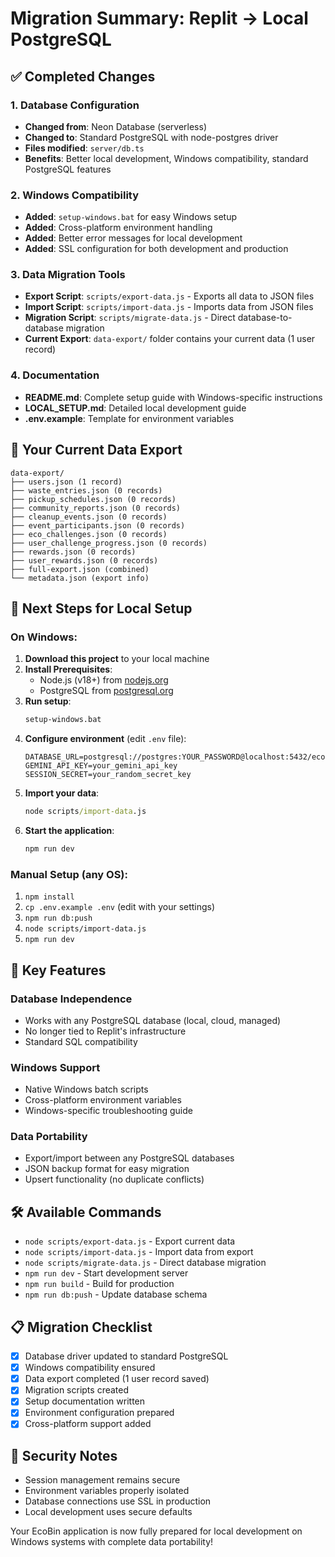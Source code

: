 # Migration Summary: Replit → Local PostgreSQL

## ✅ Completed Changes

### 1. Database Configuration
- **Changed from**: Neon Database (serverless) 
- **Changed to**: Standard PostgreSQL with node-postgres driver
- **Files modified**: `server/db.ts`
- **Benefits**: Better local development, Windows compatibility, standard PostgreSQL features

### 2. Windows Compatibility
- **Added**: `setup-windows.bat` for easy Windows setup
- **Added**: Cross-platform environment handling
- **Added**: Better error messages for local development
- **Added**: SSL configuration for both development and production

### 3. Data Migration Tools
- **Export Script**: `scripts/export-data.js` - Exports all data to JSON files
- **Import Script**: `scripts/import-data.js` - Imports data from JSON files
- **Migration Script**: `scripts/migrate-data.js` - Direct database-to-database migration
- **Current Export**: `data-export/` folder contains your current data (1 user record)

### 4. Documentation
- **README.md**: Complete setup guide with Windows-specific instructions
- **LOCAL_SETUP.md**: Detailed local development guide
- **.env.example**: Template for environment variables

## 📁 Your Current Data Export

```
data-export/
├── users.json (1 record)
├── waste_entries.json (0 records)
├── pickup_schedules.json (0 records)
├── community_reports.json (0 records)
├── cleanup_events.json (0 records)
├── event_participants.json (0 records)
├── eco_challenges.json (0 records)
├── user_challenge_progress.json (0 records)
├── rewards.json (0 records)
├── user_rewards.json (0 records)
├── full-export.json (combined)
└── metadata.json (export info)
```

## 🚀 Next Steps for Local Setup

### On Windows:
1. **Download this project** to your local machine
2. **Install Prerequisites**:
   - Node.js (v18+) from [nodejs.org](https://nodejs.org/)
   - PostgreSQL from [postgresql.org](https://www.postgresql.org/download/windows/)
3. **Run setup**:
   ```cmd
   setup-windows.bat
   ```
4. **Configure environment** (edit `.env` file):
   ```
   DATABASE_URL=postgresql://postgres:YOUR_PASSWORD@localhost:5432/ecobin
   GEMINI_API_KEY=your_gemini_api_key
   SESSION_SECRET=your_random_secret_key
   ```
5. **Import your data**:
   ```cmd
   node scripts/import-data.js
   ```
6. **Start the application**:
   ```cmd
   npm run dev
   ```

### Manual Setup (any OS):
1. `npm install`
2. `cp .env.example .env` (edit with your settings)
3. `npm run db:push`
4. `node scripts/import-data.js`
5. `npm run dev`

## 🔧 Key Features

### Database Independence
- Works with any PostgreSQL database (local, cloud, managed)
- No longer tied to Replit's infrastructure
- Standard SQL compatibility

### Windows Support
- Native Windows batch scripts
- Cross-platform environment variables
- Windows-specific troubleshooting guide

### Data Portability
- Export/import between any PostgreSQL databases
- JSON backup format for easy migration
- Upsert functionality (no duplicate conflicts)

## 🛠️ Available Commands

- `node scripts/export-data.js` - Export current data
- `node scripts/import-data.js` - Import data from export
- `node scripts/migrate-data.js` - Direct database migration
- `npm run dev` - Start development server
- `npm run build` - Build for production
- `npm run db:push` - Update database schema

## 📋 Migration Checklist

- [x] Database driver updated to standard PostgreSQL
- [x] Windows compatibility ensured
- [x] Data export completed (1 user record saved)
- [x] Migration scripts created
- [x] Setup documentation written
- [x] Environment configuration prepared
- [x] Cross-platform support added

## 🔐 Security Notes

- Session management remains secure
- Environment variables properly isolated
- Database connections use SSL in production
- Local development uses secure defaults

Your EcoBin application is now fully prepared for local development on Windows systems with complete data portability!